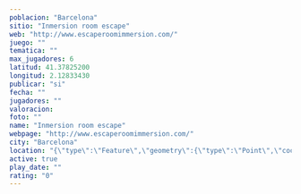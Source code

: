 ```yaml
---
poblacion: "Barcelona"
sitio: "Inmersion room escape"
web: "http://www.escaperoomimmersion.com/"
juego: ""
tematica: ""
max_jugadores: 6
latitud: 41.37825200
longitud: 2.12833430
publicar: "si"
fecha: ""
jugadores: ""
valoracion: 
foto: ""
name: "Inmersion room escape"
webpage: "http://www.escaperoomimmersion.com/"
city: "Barcelona"
location: "{\"type\":\"Feature\",\"geometry\":{\"type\":\"Point\",\"coordinates\":[41.378252,2.1283343]}}"
active: true
play_date: ""
rating: "0"
---
```

